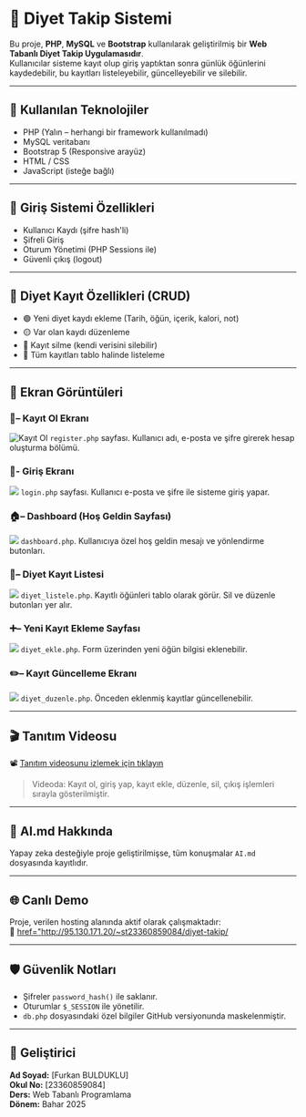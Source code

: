 # 🥗 Diyet Takip Sistemi

Bu proje, **PHP**, **MySQL** ve **Bootstrap** kullanılarak geliştirilmiş bir **Web Tabanlı Diyet Takip Uygulamasıdır**.  
Kullanıcılar sisteme kayıt olup giriş yaptıktan sonra günlük öğünlerini kaydedebilir, bu kayıtları listeleyebilir, güncelleyebilir ve silebilir.

---

## 🚀 Kullanılan Teknolojiler

- PHP (Yalın – herhangi bir framework kullanılmadı)
- MySQL veritabanı
- Bootstrap 5 (Responsive arayüz)
- HTML / CSS
- JavaScript (isteğe bağlı)

---

## 🔐 Giriş Sistemi Özellikleri

- Kullanıcı Kaydı (şifre hash'li)
- Şifreli Giriş
- Oturum Yönetimi (PHP Sessions ile)
- Güvenli çıkış (logout)

---

## 🧾 Diyet Kayıt Özellikleri (CRUD)

- 🟢 Yeni diyet kaydı ekleme (Tarih, öğün, içerik, kalori, not)
- 🟡 Var olan kaydı düzenleme
- 🔴 Kayıt silme (kendi verisini silebilir)
- 📄 Tüm kayıtları tablo halinde listeleme

---

## 📸 Ekran Görüntüleri

### 👤– Kayıt Ol Ekranı
![Kayıt Ol](ssler/ss1.png)
`register.php` sayfası. Kullanıcı adı, e-posta ve şifre girerek hesap oluşturma bölümü.

### 🔐- Giriş Ekranı
![](ssler/ss2-.png)
`login.php` sayfası. Kullanıcı e-posta ve şifre ile sisteme giriş yapar.

### 🏠– Dashboard (Hoş Geldin Sayfası)
![](ssler/ss3-.png)
`dashboard.php`. Kullanıcıya özel hoş geldin mesajı ve yönlendirme butonları.

### 📝– Diyet Kayıt Listesi
![](ssler/ss4-.png)
`diyet_listele.php`. Kayıtlı öğünleri tablo olarak görür. Sil ve düzenle butonları yer alır.

### ➕– Yeni Kayıt Ekleme Sayfası
![](ssler/ss5-.png)
`diyet_ekle.php`. Form üzerinden yeni öğün bilgisi eklenebilir.

### ✏️– Kayıt Güncelleme Ekranı
![](ssler/ss6-.png)
`diyet_duzenle.php`. Önceden eklenmiş kayıtlar güncellenebilir.

---

## 🎬 Tanıtım Videosu

📽️ [Tanıtım videosunu izlemek için tıklayın](https://drive.google.com/...)  
> Videoda: Kayıt ol, giriş yap, kayıt ekle, düzenle, sil, çıkış işlemleri sırayla gösterilmiştir.

---

## 📁 AI.md Hakkında

Yapay zeka desteğiyle proje geliştirilmişse, tüm konuşmalar `AI.md` dosyasında kayıtlıdır.

---

## 🌐 Canlı Demo

Proje, verilen hosting alanında aktif olarak çalışmaktadır:  
🔗 <a href="http://95.130.171.20/~st23360859084/diyet-takip/">href="http://95.130.171.20/~st23360859084/diyet-takip/</a>



---

## 🛡️ Güvenlik Notları

- Şifreler `password_hash()` ile saklanır.
- Oturumlar `$_SESSION` ile yönetilir.
- `db.php` dosyasındaki özel bilgiler GitHub versiyonunda maskelenmiştir.

---

## 🧠 Geliştirici

**Ad Soyad:** [Furkan BULDUKLU]  
**Okul No:** [23360859084]  
**Ders:** Web Tabanlı Programlama  
**Dönem:** Bahar 2025  
